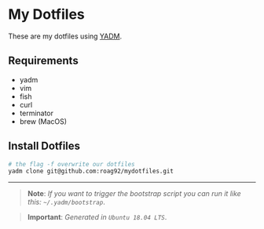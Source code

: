 # My Dotfiles

These are my dotfiles using [YADM](https://github.com/TheLocehiliosan/yadm).

## Requirements

 - yadm
 - vim
 - fish
 - curl
 - terminator
 - brew (MacOS)

## Install Dotfiles

```bash
# the flag -f overwrite our dotfiles
yadm clone git@github.com:roag92/mydotfiles.git
```

---

> __Note__: _If you want to trigger the bootstrap script you can run it like this: `~/.yadm/bootstrap`_.

> __Important__: _Generated in `Ubuntu 18.04 LTS`_.
